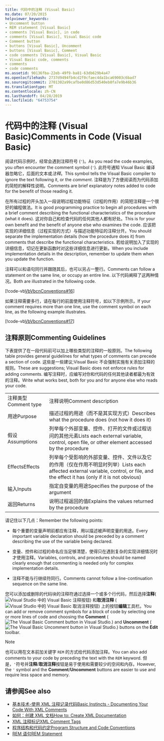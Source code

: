 ```yaml
---
title: 代码中的注释 (Visual Basic)
ms.date: 07/20/2015
helpviewer_keywords:
- Uncomment button
- REM statement [Visual Basic]
- comments [Visual Basic], in code
- comments [Visual Basic], Visual Basic code
- Comment button
- buttons [Visual Basic], Uncomment
- buttons [Visual Basic], Comment
- code comments [Visual Basic], Visual Basic
- Visual Basic code, comments
- comments
- code comments
ms.assetid: 90136fba-22eb-49f9-ba81-63db629b4a47
ms.openlocfilehash: 2737d9494fb4cd2f0cfaec4da1bca69003c6bad7
ms.sourcegitcommit: 2701302a99cafbe0d86d53d540eb0fa7e9b46b36
ms.translationtype: MT
ms.contentlocale: zh-CN
ms.lasthandoff: 04/28/2019
ms.locfileid: "64753754"
---
```

# <a name="comments-in-code-visual-basic"></a><span data-ttu-id="66a6c-102">代码中的注释 (Visual Basic)</span><span class="sxs-lookup"><span data-stu-id="66a6c-102">Comments in Code (Visual Basic)</span></span>
<span data-ttu-id="66a6c-103">阅读代码示例时，经常会遇到注释符号 (`'`)。</span><span class="sxs-lookup"><span data-stu-id="66a6c-103">As you read the code examples, you often encounter the comment symbol (`'`).</span></span> <span data-ttu-id="66a6c-104">此符号通知 Visual Basic 编译器忽略它，后面的文本或*注释*。</span><span class="sxs-lookup"><span data-stu-id="66a6c-104">This symbol tells the Visual Basic compiler to ignore the text following it, or the *comment*.</span></span> <span data-ttu-id="66a6c-105">注释是为了方便阅读而为代码添加的简短的解释性说明。</span><span class="sxs-lookup"><span data-stu-id="66a6c-105">Comments are brief explanatory notes added to code for the benefit of those reading it.</span></span>  
  
 <span data-ttu-id="66a6c-106">在所有过程的开头加入一段说明过程功能特征（过程的作用）的简短注释是一个很好的编程做法。</span><span class="sxs-lookup"><span data-stu-id="66a6c-106">It is good programming practice to begin all procedures with a brief comment describing the functional characteristics of the procedure (what it does).</span></span> <span data-ttu-id="66a6c-107">这对你自己和检查代码的任何其他人都有好处。</span><span class="sxs-lookup"><span data-stu-id="66a6c-107">This is for your own benefit and the benefit of anyone else who examines the code.</span></span> <span data-ttu-id="66a6c-108">应该把实现的详细信息（过程实现的方式）与描述功能特征的注释分开。</span><span class="sxs-lookup"><span data-stu-id="66a6c-108">You should separate the implementation details (how the procedure does it) from comments that describe the functional characteristics.</span></span> <span data-ttu-id="66a6c-109">若给说明加入了实现的详细信息，切记在更新函数时对这些详细信息进行更新。</span><span class="sxs-lookup"><span data-stu-id="66a6c-109">When you include implementation details in the description, remember to update them when you update the function.</span></span>  
  
 <span data-ttu-id="66a6c-110">注释可以和语句同行并跟随其后，也可以另占一整行。</span><span class="sxs-lookup"><span data-stu-id="66a6c-110">Comments can follow a statement on the same line, or occupy an entire line.</span></span> <span data-ttu-id="66a6c-111">以下代码阐释了这两种情况。</span><span class="sxs-lookup"><span data-stu-id="66a6c-111">Both are illustrated in the following code.</span></span>  
  
 [!code-vb[VbVbcnConventions#16](~/samples/snippets/visualbasic/VS_Snippets_VBCSharp/VbVbcnConventions/VB/Class1.vb#16)]  
  
 <span data-ttu-id="66a6c-112">如果注释需要多行，请在每行的前面使用注释符号，如以下示例所示。</span><span class="sxs-lookup"><span data-stu-id="66a6c-112">If your comment requires more than one line, use the comment symbol on each line, as the following example illustrates.</span></span>  
  
 [!code-vb[VbVbcnConventions#17](~/samples/snippets/visualbasic/VS_Snippets_VBCSharp/VbVbcnConventions/VB/Class1.vb#17)]  
  
## <a name="commenting-guidelines"></a><span data-ttu-id="66a6c-113">注释原则</span><span class="sxs-lookup"><span data-stu-id="66a6c-113">Commenting Guidelines</span></span>  
 <span data-ttu-id="66a6c-114">下表提供了在一段代码前可以加上哪些类型的注释的一般原则。</span><span class="sxs-lookup"><span data-stu-id="66a6c-114">The following table provides general guidelines for what types of comments can precede a section of code.</span></span> <span data-ttu-id="66a6c-115">这些是一些建议;Visual Basic 不会强制实施有关添加注释的规则。</span><span class="sxs-lookup"><span data-stu-id="66a6c-115">These are suggestions; Visual Basic does not enforce rules for adding comments.</span></span> <span data-ttu-id="66a6c-116">编写注释时，应编写对你和代码的任何其他读者都最为有效的注释。</span><span class="sxs-lookup"><span data-stu-id="66a6c-116">Write what works best, both for you and for anyone else who reads your code.</span></span>  
  
|||  
|---|---|  
|<span data-ttu-id="66a6c-117">注释类型</span><span class="sxs-lookup"><span data-stu-id="66a6c-117">Comment type</span></span>|<span data-ttu-id="66a6c-118">注释说明</span><span class="sxs-lookup"><span data-stu-id="66a6c-118">Comment description</span></span>|  
|<span data-ttu-id="66a6c-119">用途</span><span class="sxs-lookup"><span data-stu-id="66a6c-119">Purpose</span></span>|<span data-ttu-id="66a6c-120">描述过程的用途（而不是其实现方式）</span><span class="sxs-lookup"><span data-stu-id="66a6c-120">Describes what the procedure does (not how it does it)</span></span>|  
|<span data-ttu-id="66a6c-121">假设</span><span class="sxs-lookup"><span data-stu-id="66a6c-121">Assumptions</span></span>|<span data-ttu-id="66a6c-122">列举每个外部变量、控件、打开的文件或过程访问的其他元素</span><span class="sxs-lookup"><span data-stu-id="66a6c-122">Lists each external variable, control, open file, or other element accessed by the procedure</span></span>|  
|<span data-ttu-id="66a6c-123">Effects</span><span class="sxs-lookup"><span data-stu-id="66a6c-123">Effects</span></span>|<span data-ttu-id="66a6c-124">列举每个受影响的外部变量、控件、文件以及它的作用（仅在作用不明显时列举）</span><span class="sxs-lookup"><span data-stu-id="66a6c-124">Lists each affected external variable, control, or file, and the effect it has (only if it is not obvious)</span></span>|  
|<span data-ttu-id="66a6c-125">输入</span><span class="sxs-lookup"><span data-stu-id="66a6c-125">Inputs</span></span>|<span data-ttu-id="66a6c-126">指定自变量的用途</span><span class="sxs-lookup"><span data-stu-id="66a6c-126">Specifies the purpose of the argument</span></span>|  
|<span data-ttu-id="66a6c-127">返回</span><span class="sxs-lookup"><span data-stu-id="66a6c-127">Returns</span></span>|<span data-ttu-id="66a6c-128">说明过程返回的值</span><span class="sxs-lookup"><span data-stu-id="66a6c-128">Explains the values returned by the procedure</span></span>|  
  
 <span data-ttu-id="66a6c-129">请记住以下几点：</span><span class="sxs-lookup"><span data-stu-id="66a6c-129">Remember the following points:</span></span>  
  
- <span data-ttu-id="66a6c-130">每个重要的变量声明前都应有注释，用以描述被声明变量的用途。</span><span class="sxs-lookup"><span data-stu-id="66a6c-130">Every important variable declaration should be preceded by a comment describing the use of the variable being declared.</span></span>  
  
- <span data-ttu-id="66a6c-131">变量、控件和过程的命名应当足够清楚，使得只在遇到复杂的实现详细情况时才使用注释。</span><span class="sxs-lookup"><span data-stu-id="66a6c-131">Variables, controls, and procedures should be named clearly enough that commenting is needed only for complex implementation details.</span></span>  
  
- <span data-ttu-id="66a6c-132">注释不能与行继续符同行。</span><span class="sxs-lookup"><span data-stu-id="66a6c-132">Comments cannot follow a line-continuation sequence on the same line.</span></span>  
  
 <span data-ttu-id="66a6c-133">您可以添加或删除的代码块的注释符通过选择一个或多个行代码，然后选择**注释**(![Visual Studio 中的 Visual Basic 注释按钮](./media/comments-in-code/visual-basic-comment-button.gif)) 和**取消注释** (![Visual Studio 中的 Visual Basic 取消注释按钮](./media/comments-in-code/visual-basic-uncomment-button.gif)) 上的按钮**编辑**工具栏。</span><span class="sxs-lookup"><span data-stu-id="66a6c-133">You can add or remove comment symbols for a block of code by selecting one or more lines of code and choosing the **Comment** (![The Visual Basic Comment button in Visual Studio.](./media/comments-in-code/visual-basic-comment-button.gif)) and **Uncomment** (![The Visual Basic Uncomment button in Visual Studio.](./media/comments-in-code/visual-basic-uncomment-button.gif)) buttons on the **Edit** toolbar.</span></span>  
  
> [!NOTE]
>  <span data-ttu-id="66a6c-134">也可以用在文本前加关键字 `REM` 的方式给代码添加注释。</span><span class="sxs-lookup"><span data-stu-id="66a6c-134">You can also add comments to your code by preceding the text with the `REM` keyword.</span></span> <span data-ttu-id="66a6c-135">但是，`'`符号并**注释**/**取消注释**按钮是易于使用和需要较少的空间和内存。</span><span class="sxs-lookup"><span data-stu-id="66a6c-135">However, the `'` symbol and the **Comment**/**Uncomment** buttons are easier to use and require less space and memory.</span></span>  
  
## <a name="see-also"></a><span data-ttu-id="66a6c-136">请参阅</span><span class="sxs-lookup"><span data-stu-id="66a6c-136">See also</span></span>

- [<span data-ttu-id="66a6c-137">基本技术-使用 XML 注释记录代码</span><span class="sxs-lookup"><span data-stu-id="66a6c-137">Basic Instincts - Documenting Your Code With XML Comments</span></span>](https://msdn.microsoft.com/magazine/dd722812.aspx)
- [<span data-ttu-id="66a6c-138">如何：创建 XML 文档</span><span class="sxs-lookup"><span data-stu-id="66a6c-138">How to: Create XML Documentation</span></span>](../../../visual-basic/programming-guide/program-structure/how-to-create-xml-documentation.md)
- [<span data-ttu-id="66a6c-139">XML 注释标记</span><span class="sxs-lookup"><span data-stu-id="66a6c-139">XML Comment Tags</span></span>](../../../visual-basic/language-reference/xmldoc/index.md)
- [<span data-ttu-id="66a6c-140">程序结构和代码约定</span><span class="sxs-lookup"><span data-stu-id="66a6c-140">Program Structure and Code Conventions</span></span>](../../../visual-basic/programming-guide/program-structure/program-structure-and-code-conventions.md)
- [<span data-ttu-id="66a6c-141">REM 语句</span><span class="sxs-lookup"><span data-stu-id="66a6c-141">REM Statement</span></span>](../../../visual-basic/language-reference/statements/rem-statement.md)
